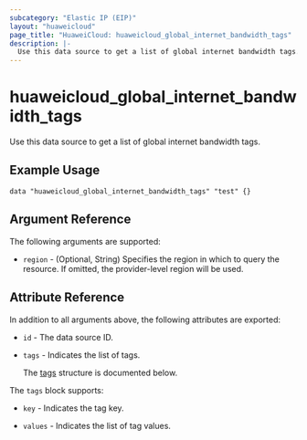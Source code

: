 ```yaml
---
subcategory: "Elastic IP (EIP)"
layout: "huaweicloud"
page_title: "HuaweiCloud: huaweicloud_global_internet_bandwidth_tags"
description: |-
  Use this data source to get a list of global internet bandwidth tags.
---
```


# huaweicloud_global_internet_bandwidth_tags

Use this data source to get a list of global internet bandwidth tags.

## Example Usage

```hcl
data "huaweicloud_global_internet_bandwidth_tags" "test" {}
```

## Argument Reference

The following arguments are supported:

* `region` - (Optional, String) Specifies the region in which to query the resource.
  If omitted, the provider-level region will be used.

## Attribute Reference

In addition to all arguments above, the following attributes are exported:

* `id` - The data source ID.

* `tags` - Indicates the list of tags.

  The [tags](#tags_struct) structure is documented below.

<a name="tags_struct"></a>
The `tags` block supports:

* `key` - Indicates the tag key.

* `values` - Indicates the list of tag values.

